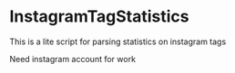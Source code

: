 # InstagramTagStatistics

This is a lite script for parsing statistics on instagram tags

Need instagram account for work
